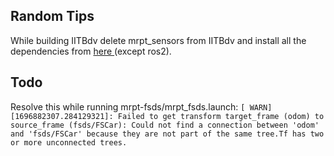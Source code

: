 ## Random Tips

While building IITBdv delete mrpt_sensors from IITBdv and install all the dependencies from <a href="https://docs.mrpt.org/reference/latest/compiling.html"> here </a>(except ros2).

## Todo
Resolve this while running mrpt-fsds/mrpt_fsds.launch: `[ WARN] [1696882307.284129321]: Failed to get transform target_frame (odom) to source_frame (fsds/FSCar): Could not find a connection between 'odom' and 'fsds/FSCar' because they are not part of the same tree.Tf has two or more unconnected trees.`
